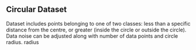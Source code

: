 ## Circular Dataset
Dataset includes points belonging to one of two classes: less than a specific distance from the centre, or greater
(inside the circle or outside the circle). Data noise can be adjusted along with number of data points and circle radius.
radius
